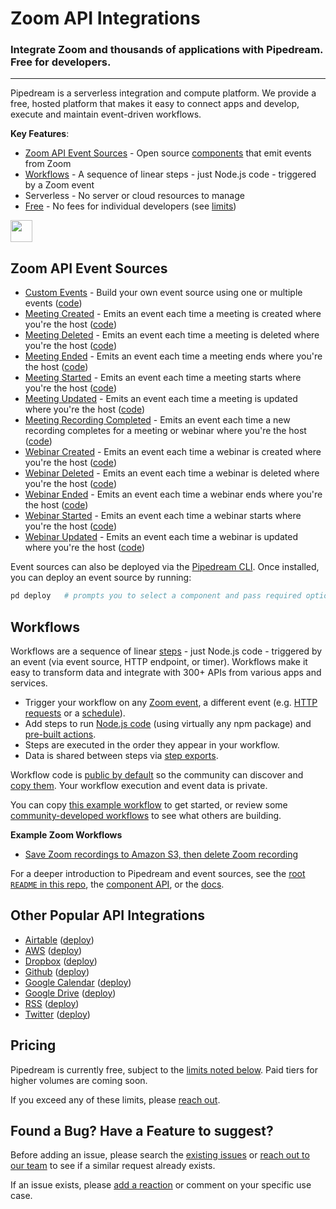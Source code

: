 # Zoom API Integrations

### Integrate Zoom and thousands of applications with Pipedream. Free for developers.

---

Pipedream is a serverless integration and compute platform. We provide a free, hosted platform that makes it easy to connect apps and develop, execute and maintain event-driven workflows.

**Key Features**:

- [Zoom API Event Sources](#github-api-event-sources) - Open source [components](https://github.com/PipedreamHQ/pipedream/tree/master/components) that emit events from Zoom
- [Workflows](#workflows) - A sequence of linear steps - just Node.js code - triggered by a Zoom event
- Serverless - No server or cloud resources to manage
- [Free](#pricing) - No fees for individual developers (see [limits](https://docs.pipedream.com/limits/))

<a href="https://pipedream.com/sources/new?app=zoom"><img src="https://i.ibb.co/m0bBsSL/deploy-clean.png" height="35"></a>

## Zoom API Event Sources

- [Custom Events](https://pipedream.com/sources/new?app=zoom) - Build your own event source using one or multiple events ([code](https://github.com/PipedreamHQ/pipedream/blob/master/components/zoom/custom-event.js))
- [Meeting Created](https://pipedream.com/sources/new?app=zoom) - Emits an event each time a meeting is created where you're the host ([code](https://github.com/PipedreamHQ/pipedream/blob/master/components/zoom/meeting-created.js))
- [Meeting Deleted](https://pipedream.com/sources/new?app=zoom) - Emits an event each time a meeting is deleted where you're the host ([code](https://github.com/PipedreamHQ/pipedream/blob/master/components/zoom/meeting-deleted.js))
- [Meeting Ended](https://pipedream.com/sources/new?app=zoom) - Emits an event each time a meeting ends where you're the host ([code](https://github.com/PipedreamHQ/pipedream/blob/master/components/zoom/meeting-ended.js))
- [Meeting Started](https://pipedream.com/sources/new?app=zoom) - Emits an event each time a meeting starts where you're the host ([code](https://github.com/PipedreamHQ/pipedream/blob/master/components/zoom/meeting-started.js))
- [Meeting Updated](https://pipedream.com/sources/new?app=zoom) - Emits an event each time a meeting is updated where you're the host ([code](https://github.com/PipedreamHQ/pipedream/blob/master/components/zoom/meeting-updated.js))
- [Meeting Recording Completed](https://pipedream.com/sources?action=create&key=zoom-recording-completed&utm_source=github.com&utm_medium=referral&utm_campaign=zoom) - Emits an event each time a new recording completes for a meeting or webinar where you're the host ([code](https://github.com/PipedreamHQ/pipedream/blob/master/components/zoom/recording-completed.js))
- [Webinar Created](https://pipedream.com/sources/new?app=zoom) - Emits an event each time a webinar is created where you're the host ([code](https://github.com/PipedreamHQ/pipedream/blob/master/components/zoom/webinar-created.js))
- [Webinar Deleted](https://pipedream.com/sources/new?app=zoom) - Emits an event each time a webinar is deleted where you're the host ([code](https://github.com/PipedreamHQ/pipedream/blob/master/components/zoom/webinar-deleted.js))
- [Webinar Ended](https://pipedream.com/sources/new?app=zoom) - Emits an event each time a webinar ends where you're the host ([code](https://github.com/PipedreamHQ/pipedream/blob/master/components/zoom/webinar-ended.js))
- [Webinar Started](https://pipedream.com/sources/new?app=zoom) - Emits an event each time a webinar starts where you're the host ([code](https://github.com/PipedreamHQ/pipedream/blob/master/components/zoom/webinar-started.js))
- [Webinar Updated](https://pipedream.com/sources/new?app=zoom) - Emits an event each time a webinar is updated where you're the host ([code](https://github.com/PipedreamHQ/pipedream/blob/master/components/zoom/webinar-updated.js))

Event sources can also be deployed via the [Pipedream CLI](https://docs.pipedream.com/cli/reference/). Once installed, you can deploy an event source by running:

```bash
pd deploy   # prompts you to select a component and pass required options
```

## Workflows

Workflows are a sequence of linear [steps](https://docs.pipedream.com/workflows/steps) - just Node.js code - triggered by an event (via event source, HTTP endpoint, or timer). Workflows make it easy to transform data and integrate with 300+ APIs from various apps and services.

- Trigger your workflow on any [Zoom event](https://pipedream.com/sources/new?app=github), a different event (e.g. [HTTP requests](https://docs.pipedream.com/workflows/steps/triggers/#http) or a [schedule](https://docs.pipedream.com/workflows/steps/triggers/#cron-scheduler)).
- Add steps to run [Node.js code](https://docs.pipedream.com/workflows/steps/code/) (using virtually any npm package) and [pre-built actions](https://docs.pipedream.com/workflows/steps/actions/).
- Steps are executed in the order they appear in your workflow.
- Data is shared between steps via [step exports](https://docs.pipedream.com/workflows/steps/#step-exports).

Workflow code is [public by default](https://docs.pipedream.com/public-workflows/) so the community can discover and [copy them](https://docs.pipedream.com/workflows/copy/). Your workflow execution and event data is private.

You can copy [this example workflow](https://pipedream.com/@tod/use-http-requests-to-trigger-a-workflow-p_6lCy5y/readme) to get started, or review some [community-developed workflows](https://pipedream.com/explore) to see what others are building.

**Example Zoom Workflows**

- [Save Zoom recordings to Amazon S3, then delete Zoom recording](https://pipedream.com/@dylburger/save-zoom-recordings-to-amazon-s3-p_PACKJG/readme)

For a deeper introduction to Pipedream and event sources, see the [root `README` in this repo](/README.md), the [component API](/COMPONENT-API.md), or the [docs](https://docs.pipedream.com/apps/zoom/).

## Other Popular API Integrations

- [Airtable](https://github.com/PipedreamHQ/pipedream/tree/master/components/airtable) ([deploy](https://pipedream.com/sources/new?app=airtable))
- [AWS](https://github.com/PipedreamHQ/pipedream/tree/master/components/aws) ([deploy](https://pipedream.com/sources/new?app=aws))
- [Dropbox](https://github.com/PipedreamHQ/pipedream/tree/master/components/dropbox) ([deploy](https://pipedream.com/sources/new?app=dropbox))
- [Github](https://github.com/PipedreamHQ/pipedream/tree/master/components/github) ([deploy](https://pipedream.com/sources/new?app=github))
- [Google Calendar](https://github.com/PipedreamHQ/pipedream/tree/master/components/google-calendar) ([deploy](https://pipedream.com/sources/new?app=google-calendar))
- [Google Drive](https://github.com/PipedreamHQ/pipedream/tree/master/components/google-drive) ([deploy](https://pipedream.com/sources/new?app=google-drive))
- [RSS](https://github.com/PipedreamHQ/pipedream/tree/master/components/rss) ([deploy](https://pipedream.com/sources/new?app=rss))
- [Twitter](https://github.com/PipedreamHQ/pipedream/tree/master/components/twitter) ([deploy](https://pipedream.com/sources/new?app=twitter))

## Pricing

Pipedream is currently free, subject to the [limits noted below](https://docs.pipedream.com/limits/). Paid tiers for higher volumes are coming soon.

If you exceed any of these limits, please [reach out](https://docs.pipedream.com/support/).

## Found a Bug? Have a Feature to suggest?

Before adding an issue, please search the [existing issues](https://github.com/PipedreamHQ/pipedream/issues) or [reach out to our team](https://docs.pipedream.com/support/) to see if a similar request already exists.

If an issue exists, please [add a reaction](https://help.github.com/en/github/collaborating-with-issues-and-pull-requests/about-conversations-on-github) or comment on your specific use case.
